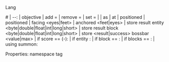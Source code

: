 Lang

\# <comment> | --<property>:<value> | objective <name> | add <entity> <objective name> = <amount> | remove <entity> <objective name> = <amount> | set <entity> <objective name> = <amount> | <command> | as <entity> <command> | at <entity> <command> | positioned <pos> | positioned <entity> | facing <position> <eyes|feet> | anchored <feet|eyes> | store result entity <entity> <path> <byte|double|float|int|long|short> <scale> | store result block <position> <path> <byte|double|float|int|long|short> <scale> | store <result|success> bossbar <id> <value|max> | if score <entity> <objective> == <number>(-<number>): | if entity <entity>: | if block <pos> == <block>: | if blocks <pos> <pos> == <pos>: | using summon:

Properties:
namespace
tag
